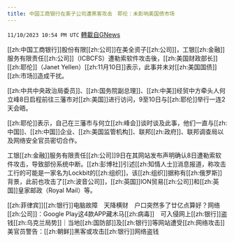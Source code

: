 ```yaml
---
title: 中国工商银行在美子公司遭黑客攻击　耶伦：未影响美国债市场
---
```

`11/10/2023 10:54 PM UTC` [轉載自GNews](https://gnews.org/articles/1958859)

[[zh:中国工商银行]]股份有限[[zh:公司]]在美全资子[[zh:公司]]，工银[[zh:金融]]服务有限责任[[zh:公司]]（ICBCFS）遭勒索软件攻击後，[[zh:美国财政部长]][[zh:耶伦]]（Janet Yellen）[[zh:11月10日]]表示，此事并未对[[zh:美国国债]][[zh:市场]]造成干扰。

[[zh:中共中央政治局委员]]、[[zh:国务院副总理]]、[[zh:中美]]经贸中方牵头人何立峰8日启程前往三藩市对[[zh:美国]]进行访问，9至10日与[[zh:耶伦]]举行一连2天会晤。

[[zh:耶伦]]表示，自己在三藩市与何立[[zh:峰会]]谈时谈及此事，他们一直与[[zh:中国]]、[[zh:中国]]企业、[[zh:美国监管机构]]、联邦[[zh:政府]]、联邦调查局以及网络安全官员密切合作。

工银[[zh:金融]]服务有限责任[[zh:公司]]9日在其网站发布声明确认8日遭勒索软件攻击，导致部份系统中断。[[zh:彭博社]]引述[[zh:知情人士]]消息报道，称攻击工行的可能是一家名为Lockbit的[[zh:组织]]，该[[zh:组织]]据称有[[zh:俄罗斯]]背景，此前也攻击了[[zh:波音公司]]，[[zh:英国]]ION贸易[[zh:公司]]和[[zh:英国]]皇家邮政（Royal Mail）等。

[[zh:菲律宾]][[zh:银行]]电脑故障　天降横财　户口突然多了廿亿点算好？网络[[zh:公司]]：Google Play这4款APP藏木马[[zh:病毒]]　可入侵网上[[zh:银行]]盗钱[[zh:乌克兰局势]]｜当地[[zh:国防部]]及[[zh:银行]]等网站遭受[[zh:网络攻击]]美官员警告：[[zh:朝鲜]]黑客或攻击[[zh:银行]]网络盗钱
